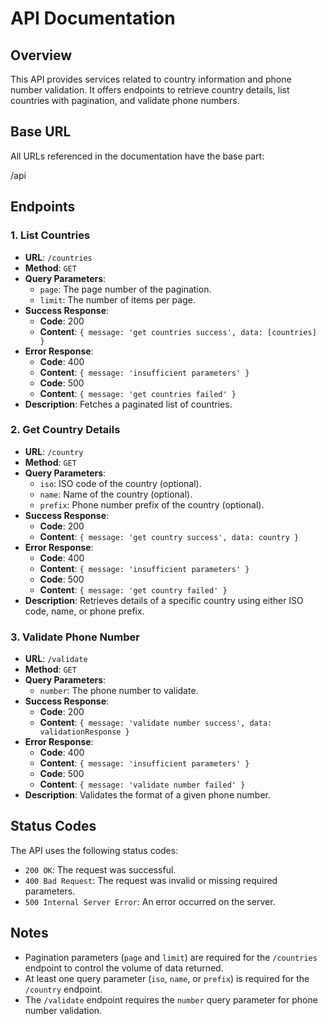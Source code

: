 # API Documentation

## Overview

This API provides services related to country information and phone number validation. It offers endpoints to retrieve country details, list countries with pagination, and validate phone numbers.

## Base URL

All URLs referenced in the documentation have the base part:

/api

## Endpoints

### 1. List Countries

- **URL**: `/countries`
- **Method**: `GET`
- **Query Parameters**:
  - `page`: The page number of the pagination.
  - `limit`: The number of items per page.
- **Success Response**:
  - **Code**: 200
  - **Content**: `{ message: 'get countries success', data: [countries] }`
- **Error Response**:
  - **Code**: 400
  - **Content**: `{ message: 'insufficient parameters' }`
  - **Code**: 500
  - **Content**: `{ message: 'get countries failed' }`
- **Description**: Fetches a paginated list of countries.

### 2. Get Country Details

- **URL**: `/country`
- **Method**: `GET`
- **Query Parameters**:
  - `iso`: ISO code of the country (optional).
  - `name`: Name of the country (optional).
  - `prefix`: Phone number prefix of the country (optional).
- **Success Response**:
  - **Code**: 200
  - **Content**: `{ message: 'get country success', data: country }`
- **Error Response**:
  - **Code**: 400
  - **Content**: `{ message: 'insufficient parameters' }`
  - **Code**: 500
  - **Content**: `{ message: 'get country failed' }`
- **Description**: Retrieves details of a specific country using either ISO code, name, or phone prefix.

### 3. Validate Phone Number

- **URL**: `/validate`
- **Method**: `GET`
- **Query Parameters**:
  - `number`: The phone number to validate.
- **Success Response**:
  - **Code**: 200
  - **Content**: `{ message: 'validate number success', data: validationResponse }`
- **Error Response**:
  - **Code**: 400
  - **Content**: `{ message: 'insufficient parameters' }`
  - **Code**: 500
  - **Content**: `{ message: 'validate number failed' }`
- **Description**: Validates the format of a given phone number.

## Status Codes

The API uses the following status codes:

- `200 OK`: The request was successful.
- `400 Bad Request`: The request was invalid or missing required parameters.
- `500 Internal Server Error`: An error occurred on the server.

## Notes

- Pagination parameters (`page` and `limit`) are required for the `/countries` endpoint to control the volume of data returned.
- At least one query parameter (`iso`, `name`, or `prefix`) is required for the `/country` endpoint.
- The `/validate` endpoint requires the `number` query parameter for phone number validation.